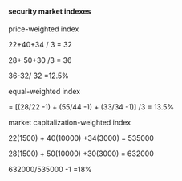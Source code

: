 #### security market indexes

price-weighted index 

22+40+34 / 3 = 32

28+ 50+30 /3 = 36

36-32/ 32 =12.5%

equal-weighted index 

= [(28/22 -1) + (55/44 -1) + (33/34 -1)] /3 = 13.5%

market capitalization-weighted index

22(1500) + 40(10000) +34(3000) = 535000

28(1500) + 50(10000) +30(3000) = 632000

632000/535000 -1 =18%